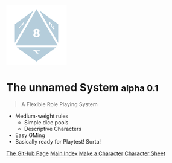 <!-- _coverpage.md -->

![logo](_media/icon.png)


# The unnamed System <small>alpha 0.1</small>

> A Flexible Role Playing System

- Medium-weight rules
  - Simple dice pools
  - Descriptive Characters
- Easy GMing
- Basically ready for Playtest! Sorta!

[The GitHub Page](https://github.com/s-20/unnamed)
[Main Index](README.md)
[Make a Character](CCSummary.md)
[Character Sheet](https://s-20.github.io/unnamed/Playtest1/PlaytestCharacterSheet.md)
